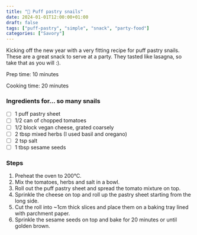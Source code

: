 ```yaml
---
title: "🐌 Puff pastry snails"
date: 2024-01-01T12:00:00+01:00
draft: false
tags: ["puff-pastry", "simple", "snack", "party-food"]
categories: ["Savory"]
---
```


Kicking off the new year with a very fitting recipe for puff pastry snails. These are a great snack to serve at a party. They tasted like lasagna, so take that as you will :).

<div class="recipe">
Prep time: 10 minutes

Cooking time: 20 minutes

### Ingredients for... so many snails
- [ ] 1 puff pastry sheet
- [ ] 1/2 can of chopped tomatoes
- [ ] 1/2 block vegan cheese, grated coarsely
- [ ] 2 tbsp mixed herbs (I used basil and oregano)
- [ ] 2 tsp salt
- [ ] 1 tbsp sesame seeds

### Steps
1. Preheat the oven to 200°C.
2. Mix the tomatoes, herbs and salt in a bowl.
3. Roll out the puff pastry sheet and spread the tomato mixture on top.
4. Sprinkle the cheese on top and roll up the pastry sheet starting from the long side.
5. Cut the roll into ~1cm thick slices and place them on a baking tray lined with parchment paper.
6. Sprinkle the sesame seeds on top and bake for 20 minutes or until golden brown.

</div>
